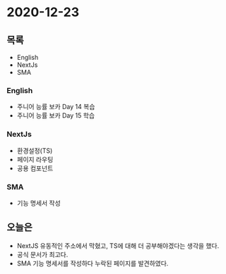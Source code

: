 # 2020-12-23

## 목록

- English
- NextJs
- SMA

### English

- 주니어 능률 보카 Day 14 복습
- 주니어 능률 보카 Day 15 학습

### NextJs

- 환경설정(TS)
- 페이지 라우팅
- 공용 컴포넌트

### SMA

- 기능 명세서 작성

## 오늘은

- NextJS 유동적인 주소에서 막혔고, TS에 대해 더 공부해야겠다는 생각을 했다.
- 공식 문서가 최고다.
- SMA 기능 명세서를 작성하다 누락된 페이지를 발견하였다.
